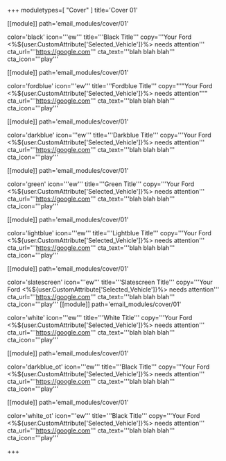 +++
moduletypes=[ "Cover" ]
title='Cover 01'

[[module]]
path='email_modules/cover/01'

color='black'
icon='''ew'''
title='''Black Title'''
copy='''Your Ford <%${user.CustomAttribute['Selected_Vehicle']}%> needs attention'''
cta_url='''https://google.com'''
cta_text='''blah blah blah'''
cta_icon='''play'''

[[module]]
path='email_modules/cover/01'

color='fordblue'
icon='''ew'''
title='''Fordblue Title'''
copy="""Your Ford <%${user.CustomAttribute['Selected_Vehicle']}%> needs attention"""
cta_url='''https://google.com'''
cta_text='''blah blah blah'''
cta_icon='''play'''

[[module]]
path='email_modules/cover/01'

color='darkblue'
icon='''ew'''
title='''Darkblue Title'''
copy='''Your Ford <%${user.CustomAttribute['Selected_Vehicle']}%> needs attention'''
cta_url='''https://google.com'''
cta_text='''blah blah blah'''
cta_icon='''play'''

[[module]]
path='email_modules/cover/01'

color='green'
icon='''ew'''
title='''Green Title'''
copy='''Your Ford <%${user.CustomAttribute['Selected_Vehicle']}%> needs attention'''
cta_url='''https://google.com'''
cta_text='''blah blah blah'''
cta_icon='''play'''

[[module]]
path='email_modules/cover/01'

color='lightblue'
icon='''ew'''
title='''Lightblue Title'''
copy='''Your Ford <%${user.CustomAttribute['Selected_Vehicle']}%> needs attention'''
cta_url='''https://google.com'''
cta_text='''blah blah blah'''
cta_icon='''play'''

[[module]]
path='email_modules/cover/01'

color='slatescreen'
icon='''ew'''
title='''Slatescreen Title'''
copy='''Your Ford <%${user.CustomAttribute['Selected_Vehicle']}%> needs attention'''
cta_url='''https://google.com'''
cta_text='''blah blah blah'''
cta_icon='''play'''
[[module]]
path='email_modules/cover/01'

color='white'
icon='''ew'''
title='''White Title'''
copy='''Your Ford <%${user.CustomAttribute['Selected_Vehicle']}%> needs attention'''
cta_url='''https://google.com'''
cta_text='''blah blah blah'''
cta_icon='''play'''

[[module]]
path='email_modules/cover/01'

color='darkblue_ot'
icon='''ew'''
title='''Black Title'''
copy='''Your Ford <%${user.CustomAttribute['Selected_Vehicle']}%> needs attention'''
cta_url='''https://google.com'''
cta_text='''blah blah blah'''
cta_icon='''play'''

[[module]]
path='email_modules/cover/01'

color='white_ot'
icon='''ew'''
title='''Black Title'''
copy='''Your Ford <%${user.CustomAttribute['Selected_Vehicle']}%> needs attention'''
cta_url='''https://google.com'''
cta_text='''blah blah blah'''
cta_icon='''play'''


+++